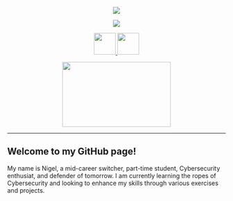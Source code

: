<p align="center">
  <img src="https://capsule-render.vercel.app/api?text=Hi,%20I'm%20Nigel!👋&animation=blinking&type=waving&color=gradient&height=200&fontSize=60"/>
</p>

<p align="center">
  <img src="https://capsule-render.vercel.app/api?text=Connect%20with%20me%20⬇️&animation=blink&type=transparent&color=gradient&height=40&fontSize=30&fontColor=797EF6"/>
</p>

<p align="center">
</a>
<a href="https://www.linkedin.com/in/nigelstanleydv">
  <img height="50" src="https://user-images.githubusercontent.com/46517096/166973395-19676cd8-f8ec-4abf-83ff-da8243505b82.png"/>
</a>
<a href="https://twitter.com/Ipiyushmalhotra](https://twitter.com/ndev0110">
  <img height="50" src="https://user-images.githubusercontent.com/46517096/166974271-91dfa250-d70b-4cb9-8707-f1bda1b708c3.png"/>
</a>
</p>

<p align="center">
  <img src="https://media.giphy.com/media/bcKmIWkUMCjVm/giphy.gif" width="250" height="150">
</p>
<hr>

## Welcome to my GitHub page!

My name is Nigel, a mid-career switcher, part-time student, Cybersecurity enthusiat, and defender of tomorrow. I am currently learning the ropes of Cybersecurity and looking to enhance my skills through various exercises and projects.

